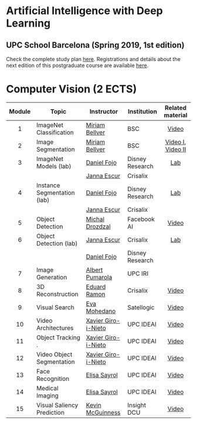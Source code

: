 # Artificial Intelligence with Deep Learning 
## UPC School Barcelona (Spring 2019, 1st edition)

Check the complete study plan [here](README.md). Registrations and details about the next edition of this postgraduate course are available [here](https://www.talent.upc.edu/cat/estudis/formacio/curs/310400/postgrau-artificial-intelligence-deep-learning/).

# Computer Vision (2 ECTS)

[XG-web]: https://imatge.upc.edu/web/people/xavier-giro
[DF-web]: https://www.linkedin.com/in/daniel-fojo/
[ES-web]: https://imatge.upc.edu/web/people/elisa-sayrol
[JE-web]: https://www.linkedin.com/in/janna-escur-i-gelabert-276b1212b/?originalSubdomain=es
[MB-web]: https://imatge.upc.edu/web/people/miriam-bellver
[MD-web]: https://scholar.google.es/citations?user=XK_ktwQAAAAJ&hl=en
[AP-web]: https://www.albertpumarola.com/
[EM-web]: https://www.insight-centre.org/users/eva-mohedano
[ER-web]: https://imatge.upc.edu/web/people/eduard-ramon
[KM-web]: http://www.eeng.dcu.ie/~mcguinne/


[dlcv2017-d1l4-video]: https://youtu.be/Cng0btC-1uE
[dlcv2018-d2l3-video]: https://youtu.be/82BlA_7LHcQ
[dlcv2018-d2l4-video]: https://youtu.be/ayVJp31GFUM
[dlcv2018-d2l1-video]: https://youtu.be/O_U9uT_mRq0
[dlcv2018-d4l2-video]: https://youtu.be/Tc0L2w34wEg
[dlcv2018-d1l4-video]: https://youtu.be/UyEXEGevhZs
[dlcv2018-d3l12-video]: https://youtu.be/dY7j5dBqS5g
[dlcv2018-d4l4-video]: https://youtu.be/anghBcUQCgw
[dlcv2017-d4l6-video]: https://youtu.be/WcaaO1vkZ1U
[dlcv2018-D4l6-video]: https://youtu.be/QvxKCQddTVE
[dlcv2018-d3l5-video]: https://youtu.be/iEgB1ZQ2W2I
[dlcv2018-d2l2-video]: https://youtu.be/c5bPaAc0h-g
[dlcv2018-d2l5-video]: https://youtu.be/iMpCJI7Lntg

[aidl2019-cv-lab1]: https://github.com/upcschool-ai/2019-spring/blob/master/labs/aidl2019_cv_lab1_imagenet.ipynb
[aidl2019-cv-lab2]: https://github.com/upcschool-ai/2019-spring/blob/master/labs/aidl2019_cv_lab2_segmentation.ipynb
[aidl2019-cv-lab3]: https://github.com/upcschool-ai/2019-spring/blob/master/labs/aidl2019_cv_lab3_detection.ipynb


[mcv2019-vos-video]: https://youtu.be/yDsBZXLCObM
[mcv2019-object-video]: https://youtu.be/CYW6T2Q24z0



| Module  | Topic                         | Instructor                     | Institution      | Related material       |
| :---:| ------------------------------ |  ----------------------------- | ---------------- |:---------------: |
| 1    | ImageNet Classification        | [Miriam Bellver][MB-web]       | BSC     | [Video][dlcv2017-d1l4-video]  |
| 2    | Image Segmentation             | [Miriam Bellver][MB-web]       | BSC     | [Video I][dlcv2018-d2l3-video], [Video II][dlcv2018-d2l4-video] |
| 3    | ImageNet Models (lab)          | [Daniel Fojo][DF-web]           | Disney Research | [Lab][aidl2019-cv-lab1] |
|      |                                | [Janna Escur][JE-web]          | Crisalix  |
| 4    | Instance Segmentation (lab)    | [Daniel Fojo][DF-web]           | Disney Research | [Lab][aidl2019-cv-lab2] |
|      |                                | [Janna Escur][JE-web]          |  Crisalix |  |
| 5    | Object Detection               | [Michal Drozdzal][MD-web]      |  Facebook AI    | [Video][dlcv2018-d2l1-video] |
| 6    | Object Detection (lab)         | [Janna Escur][JE-web]           | Crisalix | [Lab][aidl2019-cv-lab3] |
|      |                                | [Daniel Fojo][DF-web]         |  Disney Research |
| 7    | Image Generation               | [Albert Pumarola][AP-web]     |  UPC IRI   |   |
| 8    | 3D Reconstruction              | [Eduard Ramon][ER-web]        |  Crisalix   |  [Video][dlcv2018-d4l2-video] |
| 9    | Visual Search                  | [Eva Mohedano][EM-web]        |  Satellogic  | [Video][dlcv2018-D1L4-video] |
| 10   | Video Architectures            | [Xavier Giro-i-Nieto][XG-web] |  UPC IDEAI  | [Video][dlcv2018-d3l12-video] |
| 11   | Object Tracking .              | [Xavier Giro-i-Nieto][XG-web] |  UPC IDEAI  | [Video][mcv2019-object-video] |
| 12   | Video Object Segmentation      | [Xavier Giro-i-Nieto][XG-web] |  UPC IDEAI  | [Video][mcv2019-vos-video] |
| 13   | Face Recognition               | [Elisa Sayrol][ES-web]        |  UPC IDEAI  | [Video][dlcv2018-d2l2-video] |
| 14   | Medical Imaging                | [Elisa Sayrol][ES-web]        |  UPC IDEAI  | [Video][dlcv2018-d2l5-video] |
| 15   | Visual Saliency Prediction     | [Kevin McGuinness][KM-web]     |  Insight DCU | [Video][dlcv2018-D3l5-video] |

